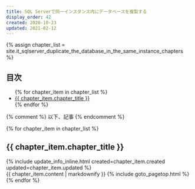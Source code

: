 ```yaml
---
title: SQL Serverで同一インスタンス内にデータベースを複製する
display_order: 42
created: 2020-10-23
updated: 2021-02-12
---
```

{% assign chapter_list = site.it_sqlserver_duplicate_the_database_in_the_same_instance_chapters %}

## <a name="index">目次</a>

<ul>
{% for chapter_item in chapter_list %}
<li><a href="#{{ chapter_item.chapter_id }}">{{ chapter_item.chapter_title }}</a></li>
{% endfor %}
</ul>

{% comment %} 以下、記事 {% endcomment %}

{% for chapter_item in chapter_list %}
## <a name="{{ chapter_item.chapter_id }}">{{ chapter_item.chapter_title }}</a>
<div class="chapter-updated">{% include update_info_inline.html created=chapter_item.created updated=chapter_item.updated %}</div>
{{ chapter_item.content | markdownify }}
{% include goto_pagetop.html %}
{% endfor %}
